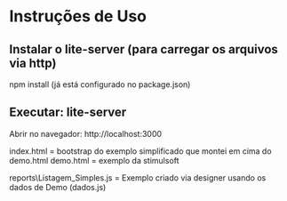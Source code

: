 # Instruções de Uso

## Instalar o lite-server (para carregar os arquivos via http)
npm install (já está configurado no package.json)

## Executar: lite-server

Abrir no navegador: http://localhost:3000

index.html = bootstrap do exemplo simplificado que montei em cima do demo.html
demo.html  = exemplo da stimulsoft 

reports\Listagem_Simples.js = Exemplo criado via designer usando os dados de Demo (dados.js)